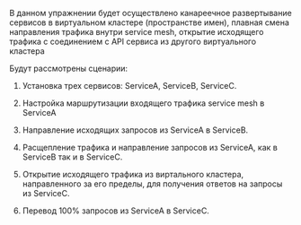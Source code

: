 В данном упражнении будет осуществлено канареечное развертывание сервисов в виртуальном кластере (пространстве имен), плавная смена направления трафика внутри service mesh, открытие исходящего трафика с соединением с API сервиса из другого виртуального кластера

Будут рассмотрены сценарии:

1) Установка трех сервисов: ServiceA, ServiceB, ServiceC.

2) Настройка маршрутизации входящего трафика service mesh в ServiceA

3) Направление исходящих запросов из ServiceA в ServiceB.

4) Расщепление трафика и направление запросов из ServiceA, как в ServiceB так и в ServiceC.

5) Открытие исходящего трафика из виртального кластера, направленного за его пределы, для получения ответов на запросы из ServiceC.

6) Перевод 100% запросов из ServiceA в ServiceC.